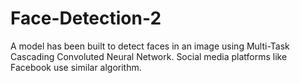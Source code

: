 # Face-Detection-2
A model has been built to detect faces in an image using Multi-Task Cascading Convoluted Neural Network. Social media platforms like Facebook use similar algorithm.
